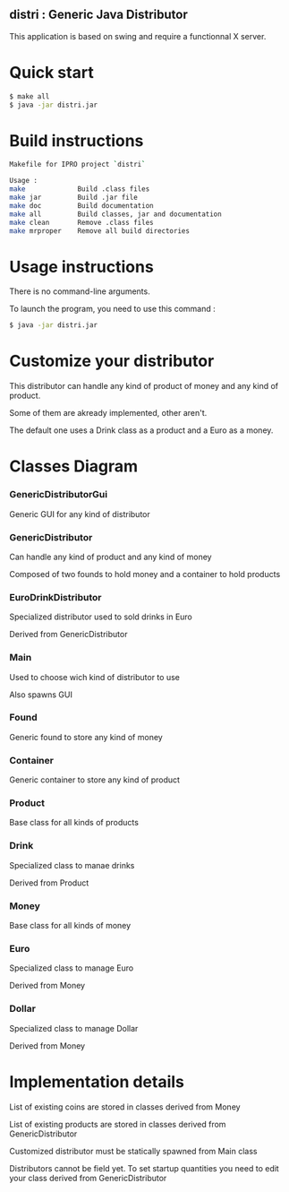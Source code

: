 distri : Generic Java Distributor
---------------------------------

This application is based on swing and require a functionnal X server.

Quick start
===========

```.bash
$ make all
$ java -jar distri.jar
```

Build instructions
==================

```.bash
Makefile for IPRO project `distri`

Usage :
make             Build .class files
make jar         Build .jar file
make doc         Build documentation
make all         Build classes, jar and documentation
make clean       Remove .class files
make mrproper    Remove all build directories
```

Usage instructions
==================

There is no command-line arguments.

To launch the program, you need to use this command :

```.bash
$ java -jar distri.jar
```

Customize your distributor
==========================

This distributor can handle any kind of product of money and any kind of product.

Some of them are akready implemented, other aren't.

The default one uses a Drink class as a product and a Euro as a money.

Classes Diagram
===============

### GenericDistributorGui
Generic GUI for any kind of distributor

### GenericDistributor
Can handle any kind of product and any kind of money

Composed of two founds to hold money and a container to hold products

### EuroDrinkDistributor
Specialized distributor used to sold drinks in Euro

Derived from GenericDistributor

### Main
Used to choose wich kind of distributor to use

Also spawns GUI

### Found
Generic found to store any kind of money

### Container
Generic container to store any kind of product

### Product
Base class for all kinds of products

### Drink
Specialized class to manae drinks

Derived from Product

### Money
Base class for all kinds of money

### Euro
Specialized class to manage Euro

Derived from Money

### Dollar
Specialized class to manage Dollar

Derived from Money

Implementation details
======================

List of existing coins are stored in classes derived from Money

List of existing products are stored in classes derived from GenericDistributor

Customized distributor must be statically spawned from Main class

Distributors cannot be field yet. To set startup quantities you need to edit
your class derived from GenericDistributor


